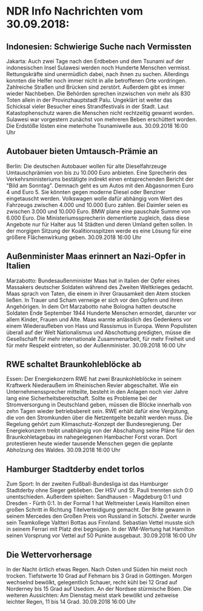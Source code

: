 # NDR Info Nachrichten vom 30.09.2018:


## Indonesien: Schwierige Suche nach Vermissten
Jakarta: Auch zwei Tage nach den Erdbeben und dem Tsunami auf der indonesischen Insel Sulawesi werden noch Hunderte Menschen vermisst. Rettungskräfte sind unermüdlich dabei, nach ihnen zu suchen. Allerdings konnten die Helfer noch immer nicht in alle betroffenen Orte vordringen. Zahlreiche Straßen und Brücken sind zerstört. Außerdem gibt es immer wieder Nachbeben. Die Behörden sprechen inzwischen von mehr als 830 Toten allein in der Provinzhauptstadt Palu. Ungeklärt ist weiter das Schicksal vieler Besucher eines Strandfestivals in der Stadt. Laut Katastophenschutz waren die Menschen nicht rechtzeitig gewarnt worden. Sulawesi war vorgestern zunächst von mehreren Beben erschüttert worden. Die Erdstöße lösten eine meterhohe Tsunamiwelle aus. 30.09.2018 16:00 Uhr 

## Autobauer bieten Umtausch-Prämie an
Berlin: Die deutschen Autobauer wollen für alte Dieselfahrzeuge Umtauschprämien von bis zu 10.000 Euro anbieten. Eine Sprecherin des Verkehrsministeriums bestätigte indirekt einen entsprechenden Bericht der "Bild am Sonntag". Demnach geht es um Autos mit den Abgasnormen Euro 4 und Euro 5. Sie könnten gegen moderne Diesel oder Benziner eingetauscht werden. Volkswagen wolle dafür abhängig vom Wert des Fahrzeugs zwischen 4.000 und 10.000 Euro zahlen. Bei Daimler seien es zwischen 3.000 und 10.000 Euro. BMW plane eine pauschale Summe von 6.000 Euro. Die Ministeriumssprecherin dementierte zugleich, dass diese Angebote nur für Halter aus 14 Städten und deren Umland gelten sollen. In der morgigen Sitzung der Koalitionsspitzen werde es eine Lösung für eine größere Flächenwirkung geben. 30.09.2018 16:00 Uhr 

## Außenminister Maas erinnert an Nazi-Opfer in Italien
Marzabotto: Bundesaußenminister Maas hat in Italien der Opfer eines Massakers deutscher Soldaten während des Zweiten Weltkrieges gedacht. Maas sprach von Taten, die einem in ihrer Grausamkeit den Atem stocken ließen. In Trauer und Scham verneige er sich vor den Opfern und ihren Angehörigen. In dem Ort Marzabotto nahe Bologna hatten deutsche Soldaten Ende September 1944 Hunderte Menschen ermordet, darunter vor allem Kinder, Frauen und Alte. Maas warnte anlässlich des Gedenkens vor einem Wiederaufleben von Hass und Rassismus in Europa. Wenn Populisten überall auf der Welt Nationalismus und Abschottung predigten, müsse die Gesellschaft für mehr internationale Zusammenarbeit, für mehr Freiheit und für mehr Respekt eintreten, so der Außenminister. 30.09.2018 16:00 Uhr 

## RWE schaltet Braunkohleblöcke ab
Essen: Der Energiekonzern RWE hat zwei Braunkohleblöcke in seinem Kraftwerk Niederaußem im Rheinischen Revier abgeschaltet. Wie ein Unternehmenssprecher mitteilte, besteht in den Anlagen noch vier Jahre lang eine Sicherheitsbereitschaft. Sollte es Probleme bei der Stromversorgung in Deutschland geben, müssen die Blöcke innerhalb von zehn Tagen wieder betriebsbereit sein. RWE erhält dafür eine Vergütung, die von den Stromkunden über die Netzentgelte bezahlt werden muss. Die Regelung gehört zum Klimaschutz-Konzept der Bundesregierung. Der Energiekonzern treibt unabhängig von der Abschaltung seine Pläne für den Braunkohletagebau im nahegelegenen Hambacher Forst voran. Dort protestieren heute wieder tausende Menschen gegen die geplante Abholzung des Waldes. 30.09.2018 16:00 Uhr 

## Hamburger Stadtderby endet torlos
Zum Sport: In der zweiten Fußball-Bundesliga ist das Hamburger Stadtderby ohne Sieger geblieben. Der HSV und St. Pauli trennten sich 0:0 unentschieden. Außerdem spielten:
Sandhausen - Magdeburg  0:1
und
Dresden - Fürth  0:1. In der Formal 1 hat Weltmeister Lewis Hamilton einen großen Schritt in Richtung Titelverteidigung gemacht. Der Brite gewann in seinem Mercedes den Großen Preis von Russland in Sotschi. Zweiter wurde sein Teamkollege Valtteri Bottas aus Finnland. Sebastian Vettel musste sich in seinem Ferrari mit Platz drei begnügen. In der WM-Wertung hat Hamilton seinen Vorsprung vor Vettel auf 50 Punkte ausgebaut. 30.09.2018 16:00 Uhr 

## Die Wettervorhersage
In der Nacht örtlich etwas Regen. Nach Osten und Süden hin meist noch trocken. Tiefstwerte 10 Grad auf Fehmarn bis 3 Grad in Göttingen. Morgen wechselnd bewölkt, gelegentlich Schauer, recht kühl bei 12 Grad auf Norderney bis 15 Grad auf Usedom. An der Nordsee stürmische Böen. Die weiteren Aussichten: Am Dienstag meist stark bewölkt und zeitweise leichter Regen, 11 bis 14 Grad. 30.09.2018 16:00 Uhr 
